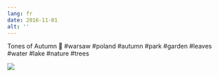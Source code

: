 ```yaml
---
lang: fr
date: 2016-11-01
alt: ''
---
```


Tones of Autumn 🍂 #warsaw #poland #autumn #park #garden #leaves #water #lake #nature #trees

![](/photos/2016-11-01-1478022324.jpg)